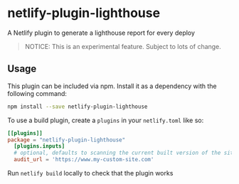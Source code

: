 # netlify-plugin-lighthouse

A Netlify plugin to generate a lighthouse report for every deploy

> NOTICE: This is an experimental feature. Subject to lots of change.

## Usage

This plugin can be included via npm. Install it as a dependency with the following command:

```bash
npm install --save netlify-plugin-lighthouse
```

To use a build plugin, create a `plugins` in your `netlify.toml` like so:

```toml
[[plugins]]
package = "netlify-plugin-lighthouse"
  [plugins.inputs]
  # optional, defaults to scanning the current built version of the site
  audit_url = 'https://www.my-custom-site.com'
```

Run `netlify build` locally to check that the plugin works
